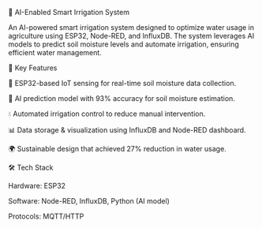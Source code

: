 🌱 AI-Enabled Smart Irrigation System

An AI-powered smart irrigation system designed to optimize water usage in agriculture using ESP32, Node-RED, and InfluxDB. The system leverages AI models to predict soil moisture levels and automate irrigation, ensuring efficient water management.

🚀 Key Features

📡 ESP32-based IoT sensing for real-time soil moisture data collection.

🤖 AI prediction model with 93% accuracy for soil moisture estimation.

💧 Automated irrigation control to reduce manual intervention.

📊 Data storage & visualization using InfluxDB and Node-RED dashboard.

🌍 Sustainable design that achieved 27% reduction in water usage.

🛠️ Tech Stack

Hardware: ESP32

Software: Node-RED, InfluxDB, Python (AI model)

Protocols: MQTT/HTTP
